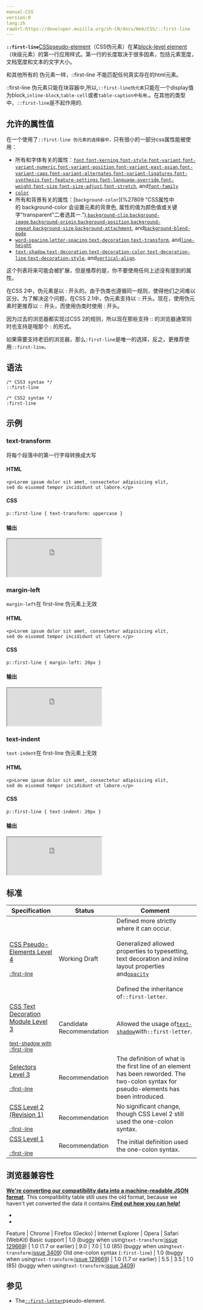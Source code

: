 ```yaml
---
manual:CSS
version:0
lang:zh
rawUrl:https://developer.mozilla.org/zh-CN/docs/Web/CSS/::first-line
---
```






**`::first-line`**[CSS](%28448 "")[pseudo-element](%28289 "")（CSS伪元素）在某[block-level element](%29914 "")（块级元素）的第一行应用样式。第一行的长度取决于很多因素，包括元素宽度，文档宽度和文本的文字大小。



和其他所有的 伪元素一样，::first-line 不能匹配任何真实存在的html元素。



::first-line 伪元素只能在块容器中,所以,`::first-line伪元素`只能在一个display值为block,`inline-block`,`table-cell`或者`table-caption中有用`.。在其他的类型中，`::first-line`是不起作用的.






## 允许的属性值<a name="允许的属性值"></a>






在一个使用了`::first-line 伪元素的选择器中，`只有很小的一部分css属性能被使用：


* 所有和字体有关的属性：[`font`](%428 "font 属性是设置 font-style, font-variant, font-weight, font-size, line-height 和 font-family属性的简写，或使用特定的关键字设置元素的字体为某个系统字体。"),[`font-kerning`](%27948 "此页面仍未被本地化, 期待您的翻译!"),[`font-style`](%27955 "font-style CSS 属性允许你选择 font-family 字体下的 italic 或 oblique 样式。 Italic 样式一般是指书写体，相比无样式的字体，通常会占用较少的高度，而 oblique 字形一般只是常规字形的倾斜版本。斜体（italic） 和倾斜体（oblique）都是通过人工倾斜常规字体的字形来模拟的（参见 font-synthesis 对此的控制）。"),[`font-variant`](%27958 "The font-variant CSS property is a shorthand for the longhand properties font-variant-caps, font-variant-numeric, font-variant-alternates, font-variant-ligatures, and font-variant-east-asian. You can also set the CSS Level 2 (Revision 1) values of font-variant, (that is, normal or small-caps), by using the font shorthand."),[`font-variant-numeric`](%27964 "此页面仍未被本地化, 期待您的翻译!"),[`font-variant-position`](%27965 "此页面仍未被本地化, 期待您的翻译!"),[`font-variant-east-asian`](%27962 "此页面仍未被本地化, 期待您的翻译!"),[`font-variant-caps`](%27961 "此页面仍未被本地化, 期待您的翻译!"),[`font-variant-alternates`](%27960 "此页面仍未被本地化, 期待您的翻译!"),[`font-variant-ligatures`](%27963 "此页面仍未被本地化, 期待您的翻译!"),[`font-synthesis`](%27957 "此页面仍未被本地化, 期待您的翻译!"),[`font-feature-settings`](%27945 "font-feature-settings CSS属性可让您控制OpenType字体中的高级印刷功能。"),[`font-language-override`](%27949 "此页面仍未被本地化, 期待您的翻译!"),[`font-weight`](%27967 "font-weight CSS 属性指定了字体的粗细程度。 一些字体只提供 normal 和 bold 两种值。"),[`font-size`](%27951 "font-size CSS 属性指定字体的大小。因为该属性的值会被用于计算em和ex长度单位，定义该值可能改变其他元素的大小。"),[`font-size-adjust`](%27952 "font-size-adjust CSS属性定义字体大小应取决于小写字母，而不是大写字母。在字体较小时，字体的可读性主要由小写字母的大小决定，通过此选项即可进行调整。"),[`font-stretch`](%27953 "font-stretch 属性为字体定义一个正常或经过伸缩变形的字体外观，这个属性并不会通过伸展/缩小而改变字体的几何外形，如font-feature-settings和font-variant属性，它仅仅意味着当有多种字体可供选择时，会为字体选择最适合的大小。"), and[`font-family`](%27943 "CSS属性font-family允许您通过给定一个有先后顺序的，由字体名或者字体族名组成的列表来为选定的元素设置字体。 属性的值用逗号隔开。浏览器会选择列表中第一个该计算机上有安装的字体，或者是通过 @font-face 指定的可以直接下载的字体。")
* [`color`](%25891 "The color property sets the foreground color of an element's text content, and its decorations. It doesn't affect any other characteristic of the element; it should really be called text-color and would have been named so, save for historical reasons and its appearance in CSS Level 1.")
* 所有和背景有关的属性：[`background-color`](%27809 "CSS属性中的 background-color 会设置元素的背景色, 属性的值为颜色值或关键字"transparent"二者选其一."),[`background-clip`](%27808 "background-clip  设置元素的背景（背景图片或颜色）是否延伸到边框下面。"),[`background-image`](%27810 "CSS background-image 属性用于为一个元素设置一个或者多个背景图像。图像在绘制时，以z方向堆叠的方式进行。先指定的图像会在之后指定的图像上面绘制。因此指定的第一个图像最接近用户。"),[`background-origin`](%27811 "background-origin 规定了指定背景图片background-image 属性的原点位置的背景相对区域."),[`background-position`](%27812 "background-position 指定背景图片的初始位置。"),[`background-repeat`](%27813 "background-repeat CSS 属性定义背景图像的重复方式。背景图像可以沿着水平轴，垂直轴，两个轴重复，或者根本不重复。"),[`background-size`](%27814 "background-size 设置背景图片大小。"),[`background-attachment`](%27806 "如果指定了 background-image ，那么 background-attachment 决定背景是在视口中固定的还是随包含它的区块滚动的。"), and[`background-blend-mode`](%27807 "background-blend-mode CSS属性定义该元素的背景图片，以及背景色如何混合。")
* [`word-spacing`](%28264 "属性 word-spacing 用于声明标签和单词直接的间距行为。"),[`letter-spacing`](%28028 "CSS 的 letter-spacing 属性明确了文字的间距行为。"),[`text-decoration`](%28212 "text-decoration 这个 CSS 属性是用于设置文本排版（下划线、顶划线、删除线或者闪烁）。下划线和顶划线修饰于文本的下部，删除线位于文本之上。"),[`text-transform`](%28226 "text-transform CSS属性指定如何将元素的文本大写。它可以用于使文本显示为全大写或全小写，也可单独对每一个单词进行操作。"), and[`line-height`](%28030 "line-height属性被指定为以下任何一个：")
* [`text-shadow`](%28225 "text-shadow 为文字添加阴影。可以为文字与  text-decorations  添加多个阴影，阴影值之间用逗号隔开。"),[`text-decoration`](%28212 "text-decoration 这个 CSS 属性是用于设置文本排版（下划线、顶划线、删除线或者闪烁）。下划线和顶划线修饰于文本的下部，删除线位于文本之上。"),[`text-decoration-color`](%28213 "CSS 属性 text-decoration-color 用于设置文本修饰线的颜色。文本修饰线是通过 text-decoration-line 属性指定的，修饰线包括下划线、上划线、删除线和波浪线，波浪线的典型用途是标明内容拼写错误（仅举例）。被指定的颜色会作用到该属性值有效范围内的所有修饰线上。"),[`text-decoration-line`](%28214 "CSS 属性 text-decoration-line 用于设置元素中的文本的修饰类型。当要设置多个线修饰属性时，用 text-decoration 简写属性会比分别写多个属性更方便。"),[`text-decoration-style`](%28215 "CSS 属性 text-decoration-style 用于设置由 text-decoration-line 设定的线的样式。线的样式会应用到所有被 text-decoration-line 设定的线，不能为其中的每条线设置不同的样式。当要设置多个线修饰属性时，用 text-decoration 简写属性会比分别写多个属性更方便。"), and[`vertical-align`](%28250 "CSS 的属性 vertical-align 用来指定行内元素（inline）或表格单元格（table-cell）元素的垂直对齐方式。").


这个列表将来可能会被扩展，但是推荐的是，你不要使用任何上述没有提到的属性。



在CSS 2中，伪元素是以 : 开头的。由于伪类也遵循同一规则，使得他们之间难以区分。为了解决这个问题，在CSS 2.1中，伪元素支持以 :: 开头。现在，使用伪元素时更推荐以 :: 开头，而使用伪类时使用 : 开头。



因为过去的浏览器都实现过CSS 2的规则，所以现在那些支持 :: 的浏览器通常同时也支持是哦那个 : 的形式。



如果需要支持老旧的浏览器，那么`:first-line`是唯一的选择，反之，更推荐使用`::first-line。`



## 语法<a name="语法"></a>

```
/* CSS3 syntax */
::first-line

/* CSS2 syntax */
:first-line
```

## 示例<a name="示例"></a>

### text-transform<a name="text-transform"></a>


将每个段落中的第一行字母转换成大写


#### HTML<a name="HTML"></a>

```
<p>Lorem ipsum dolor sit amet, consectetur adipisicing elit,
sed do eiusmod tempor incididunt ut labore.</p>
```

#### CSS<a name="CSS"></a>

```
p::first-line { text-transform: uppercase }
```

#### 输出<a name="输出"></a>


<iframe src='https://mdn.mozillademos.org/zh-CN/docs/Web/CSS/::first-line$samples/text-transform?revision=1382604' width='250' height='100'></iframe>



### margin-left<a name="margin-left"></a>


`margin-left`在 first-line 伪元素上无效


#### HTML<a name="HTML_2"></a>

```
<p>Lorem ipsum dolor sit amet, consectetur adipisicing elit,
sed do eiusmod tempor incididunt ut labore.</p>
```

#### CSS<a name="CSS_2"></a>

```
p::first-line { margin-left: 20px }
```

#### 输出<a name="输出_2"></a>


<iframe src='https://mdn.mozillademos.org/zh-CN/docs/Web/CSS/::first-line$samples/margin-left?revision=1382604' width='250' height='100'></iframe>



### text-indent<a name="text-indent"></a>


`text-indent`在 first-line 伪元素上无效


#### HTML<a name="HTML_3"></a>

```
<p>Lorem ipsum dolor sit amet, consectetur adipisicing elit,
sed do eiusmod tempor incididunt ut labore.</p>
```

#### CSS<a name="CSS_3"></a>

```
p::first-line { text-indent: 20px }
```

#### 输出<a name="输出_3"></a>


<iframe src='https://mdn.mozillademos.org/zh-CN/docs/Web/CSS/::first-line$samples/text-indent?revision=1382604' width='250' height='100'></iframe>



## 标准<a name="标准"></a>

Specification | Status | Comment 
 ---  |  ---  |  ---  | 
[CSS Pseudo-Elements Level 4<br></br><small>::first-line</small>](%29915 "") | Working Draft | Defined more strictly where it can occur.<br></br>Generalized allowed properties to typesetting, text decoration and inline layout properties and[`opacity`](%28090 "opacity属性指定了一个元素的透明度。换言之，opacity属性指定了一个元素后面的背景的被覆盖程度。")<br></br>Defined the inheritance of`::first-letter`. 
[CSS Text Decoration Module Level 3<br></br><small>text-shadow with ::first-line</small>](%29903 "") | Candidate Recommendation | Allowed the usage of[`text-shadow`](%28225 "text-shadow 为文字添加阴影。可以为文字与  text-decorations  添加多个阴影，阴影值之间用逗号隔开。")with`::first-letter`. 
[Selectors Level 3<br></br><small>::first-line</small>](%29916 "") | Recommendation | The definition of what is the first line of an element has been reworded. The two-colon syntax for pseudo-elements has been introduced. 
[CSS Level 2 (Revision 1)<br></br><small>::first-line</small>](%29917 "") | Recommendation | No significant change, though CSS Level 2 still used the one-colon syntax. 
[CSS Level 1<br></br><small>::first-line</small>](%29918 "") | Recommendation | The initial definition used the one-colon syntax. 


## 浏览器兼容性<a name="浏览器兼容性"></a>


**[We&#39;re converting our compatibility data into a machine-readable JSON format](%3344 "")**. This compatibility table still uses the old format, because we haven&#39;t yet converted the data it contains.**[Find out how you can help!](%3392 "")**


* 
* 

Feature | Chrome | Firefox (Gecko) | Internet Explorer | Opera | Safari (WebKit) 
Basic support | 1.0 (buggy when using`text-transform`:[issue 129669](%29919 "")) | 1.0 (1.7 or earlier) | 9.0 | 7.0 | 1.0 (85) (buggy when using`text-transform`:[issue 3409](%29920 "")) 
Old one-colon syntax (`:first-line`) | 1.0 (buggy when using`text-transform`:[issue 129669](%29919 "")) | 1.0 (1.7 or earlier) | 5.5 | 3.5 | 1.0 (85) (buggy when using`text-transform`:[issue 3409](%29920 "")) 




## 参见<a name="参见"></a>

* The[`::first-letter`](%27929 "CSS 伪元素 ::first-letter会选中某 block-level element（块级元素）第一行的第一个字母，并且文字所处的行之前没有其他内容（如图片和内联的表格） 。")pseudo-element.



